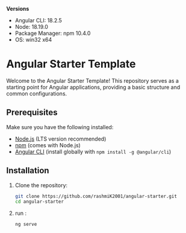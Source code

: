 
**Versions**

 - Angular CLI: 18.2.5 
 - Node: 18.19.0
 -  Package Manager: npm 10.4.0
 - OS: win32 x64

# Angular Starter Template

Welcome to the Angular Starter Template! This repository serves as a starting point for Angular applications, providing a basic structure and common configurations.



## Prerequisites

Make sure you have the following installed:

- [Node.js](https://nodejs.org/) (LTS version recommended)
- [npm](https://www.npmjs.com/) (comes with Node.js)
- [Angular CLI](https://angular.io/cli) (install globally with `npm install -g @angular/cli`)

## Installation

1. Clone the repository:
   ```bash
   git clone https://github.com/rashmiK2001/angular-starter.git
   cd angular-starter

3. run :
   ```bash
   ng serve 

